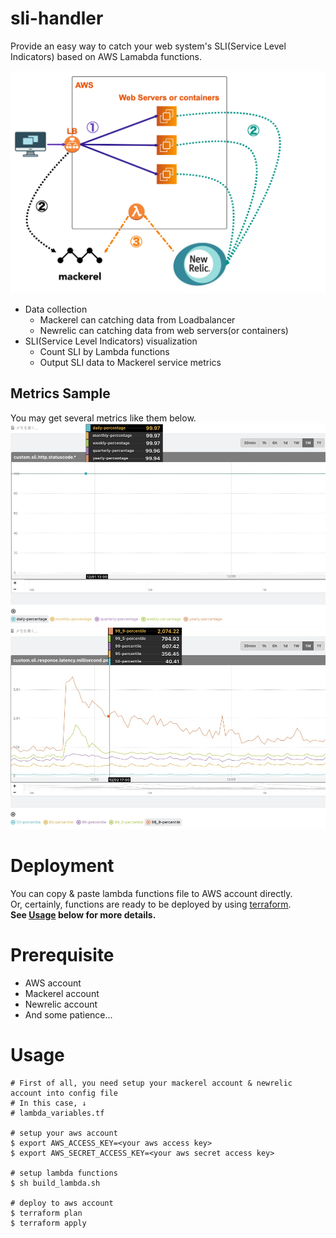 # sli-handler  
Provide an easy way to catch your web system's SLI(Service Level Indicators) based on AWS Lamabda functions.  
  
![image](./img/image.png)

- Data collection  
  - Mackerel can catching data from Loadbalancer
  - Newrelic can catching data from web servers(or containers)
- SLI(Service Level Indicators) visualization
  - Count SLI by Lambda functions
  - Output SLI data to Mackerel service metrics

## Metrics Sample
You may get several metrics like them below.  
![statusCode](./img/statusCode.jpg)
![responseLatency](./img/responseLatency.jpg)

# Deployment
You can copy & paste lambda functions file to AWS account directly.  
Or, certainly, functions are ready to be deployed by using [terraform](https://www.terraform.io/).  
__See [Usage](https://github.com/kuritan/sli-handler#usage) below for more details.__

# Prerequisite  
- AWS account  
- Mackerel account
- Newrelic account
- And some patience...

# Usage
```
# First of all, you need setup your mackerel account & newrelic account into config file
# In this case, ↓
# lambda_variables.tf

# setup your aws account
$ export AWS_ACCESS_KEY=<your aws access key>
$ export AWS_SECRET_ACCESS_KEY=<your aws secret access key>

# setup lambda functions
$ sh build_lambda.sh

# deploy to aws account
$ terraform plan
$ terraform apply
```

